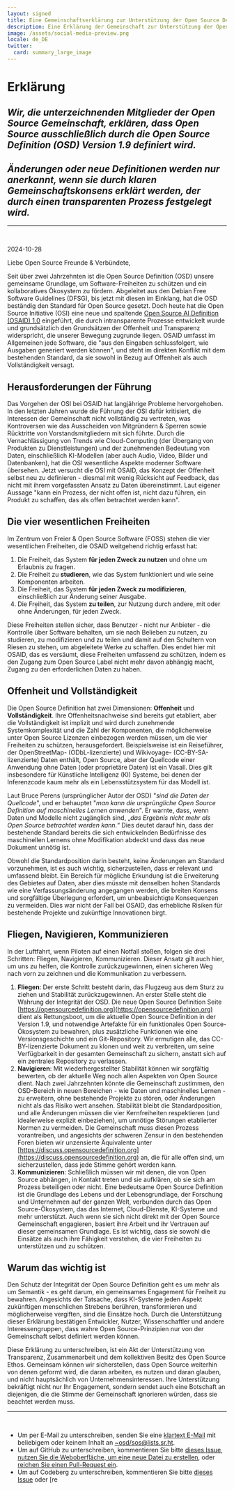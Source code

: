 ```yaml
---
layout: signed
title: Eine Gemeinschaftserklärung zur Unterstützung der Open Source Definition (OSD)
description: Eine Erklärung der Gemeinschaft zur Unterstützung der Open Source Definition (OSD) Version 1.9
image: /assets/social-media-preview.png
locale: de_DE
twitter:
  card: summary_large_image
---
```


# **Erklärung**

## *Wir, die unterzeichnenden Mitglieder der Open Source Gemeinschaft, erklären, dass Open Source ausschließlich durch die Open Source Definition (OSD) Version 1.9 definiert wird.*

## *Änderungen oder neue Definitionen werden nur anerkannt, wenn sie durch klaren Gemeinschaftskonsens erklärt werden, der durch einen transparenten Prozess festgelegt wird.*

---
<br>

2024-10-28

Liebe Open Source Freunde & Verbündete,

Seit über zwei Jahrzehnten ist die Open Source Definition (OSD) unsere gemeinsame Grundlage, um Software-Freiheiten zu schützen und ein kollaboratives Ökosystem zu fördern. Abgeleitet aus den Debian Free Software Guidelines (DFSG), bis jetzt mit diesen im Einklang, hat die OSD beständig den Standard für Open Source gesetzt. Doch heute hat die Open Source Initiative (OSI) eine neue und spaltende [Open Source AI Definition (OSAID) 1.0](https://opensource.org/ai/open-source-ai-definition) eingeführt, die durch intransparente Prozesse entwickelt wurde und grundsätzlich den Grundsätzen der Offenheit und Transparenz widerspricht, die unserer Bewegung zugrunde liegen. OSAID umfasst im Allgemeinen jede Software, die "aus den Eingaben schlussfolgert, wie Ausgaben generiert werden können", und steht im direkten Konflikt mit dem bestehenden Standard, da sie sowohl in Bezug auf Offenheit als auch Vollständigkeit versagt.

## Herausforderungen der Führung

Das Vorgehen der OSI bei OSAID hat langjährige Probleme hervorgehoben. In den letzten Jahren wurde die Führung der OSI dafür kritisiert, die Interessen der Gemeinschaft nicht vollständig zu vertreten, was Kontroversen wie das Ausscheiden von Mitgründern & Sperren sowie Rücktritte von Vorstandsmitgliedern mit sich führte. Durch die Vernachlässigung von Trends wie Cloud-Computing (der Übergang von Produkten zu Dienstleistungen) und der zunehmenden Bedeutung von Daten, einschließlich KI-Modellen (aber auch Audio, Video, Bilder und Datenbanken), hat die OSI wesentliche Aspekte moderner Software übersehen. Jetzt versucht die OSI mit OSAID, das Konzept der Offenheit selbst neu zu definieren - diesmal mit wenig Rücksicht auf Feedback, das nicht mit ihrem vorgefassten Ansatz zu Daten übereinstimmt. Laut eigener Aussage "kann ein Prozess, der nicht offen ist, nicht dazu führen, ein Produkt zu schaffen, das als offen betrachtet werden kann".

## Die vier wesentlichen Freiheiten

Im Zentrum von Freier & Open Source Software (FOSS) stehen die vier wesentlichen Freiheiten, die OSAID weitgehend richtig erfasst hat:

1. Die Freiheit, das System **für jeden Zweck zu nutzen** und ohne um Erlaubnis zu fragen.
2. Die Freiheit zu **studieren**, wie das System funktioniert und wie seine Komponenten arbeiten.
3. Die Freiheit, das System **für jeden Zweck zu modifizieren**, einschließlich zur Änderung seiner Ausgabe.
4. Die Freiheit, das System **zu teilen**, zur Nutzung durch andere, mit oder ohne Änderungen, für jeden Zweck.

Diese Freiheiten stellen sicher, dass Benutzer - nicht nur Anbieter - die Kontrolle über Software behalten, um sie nach Belieben zu nutzen, zu studieren, zu modifizieren und zu teilen und damit auf den Schultern von Riesen zu stehen, um abgeleitete Werke zu schaffen. Dies endet hier mit OSAID, das es versäumt, diese Freiheiten umfassend zu schützen, indem es den Zugang zum Open Source Label nicht mehr davon abhängig macht, Zugang zu den erforderlichen Daten zu haben.

## Offenheit und Vollständigkeit

Die Open Source Definition hat zwei Dimensionen: **Offenheit** und **Vollständigkeit**. Ihre Offenheitsnachweise sind bereits gut etabliert, aber die Vollständigkeit ist implizit und wird durch zunehmende Systemkomplexität und die Zahl der Komponenten, die möglicherweise unter Open Source Lizenzen einbezogen werden müssen, um die vier Freiheiten zu schützen, herausgefordert. Beispielsweise ist ein Reiseführer, der OpenStreetMap- (ODbL-lizenzierte) und Wikivoyage- (CC-BY-SA-lizenzierte) Daten enthält, Open Source, aber der Quellcode einer Anwendung ohne Daten (oder proprietäre Daten) ist ein Vasall. Dies gilt insbesondere für Künstliche Intelligenz (KI) Systeme, bei denen der Inferenzcode kaum mehr als ein Lebensstützsystem für das Modell ist.

Laut Bruce Perens (ursprünglicher Autor der OSD) "*sind die Daten der Quellcode*", und er behauptet "*man kann die ursprüngliche Open Source Definition auf maschinelles Lernen anwenden*". Er warnte, dass, wenn Daten und Modelle nicht zugänglich sind, „*das Ergebnis nicht mehr als Open Source betrachtet werden kann.*“ Dies deutet darauf hin, dass der bestehende Standard bereits die sich entwickelnden Bedürfnisse des maschinellen Lernens ohne Modifikation abdeckt und dass das neue Dokument unnötig ist.

Obwohl die Standardposition darin besteht, keine Änderungen am Standard vorzunehmen, ist es auch wichtig, sicherzustellen, dass er relevant und umfassend bleibt. Ein Bereich für mögliche Erkundung ist die Erweiterung des Gebietes auf Daten, aber dies müsste mit denselben hohen Standards wie eine Verfassungsänderung angegangen werden, die breiten Konsens und sorgfältige Überlegung erfordert, um unbeabsichtigte Konsequenzen zu vermeiden. Dies war nicht der Fall bei OSAID, das erhebliche Risiken für bestehende Projekte und zukünftige Innovationen birgt.

## Fliegen, Navigieren, Kommunizieren

In der Luftfahrt, wenn Piloten auf einen Notfall stoßen, folgen sie drei Schritten: Fliegen, Navigieren, Kommunizieren. Dieser Ansatz gilt auch hier, um uns zu helfen, die Kontrolle zurückzugewinnen, einen sicheren Weg nach vorn zu zeichnen und die Kommunikation zu verbessern.

1. **Fliegen**: Der erste Schritt besteht darin, das Flugzeug aus dem Sturz zu ziehen und Stabilität zurückzugewinnen. An erster Stelle steht die Wahrung der Integrität der OSD. Die neue Open Source Definition Seite [https://opensourcedefinition.org](https://opensourcedefinition.org) dient als Rettungsboot, um die aktuelle Open Source Definition in der Version 1.9, und notwendige Artefakte für ein funktionales Open Source-Ökosystem zu bewahren, plus zusätzliche Funktionen wie eine Versionsgeschichte und ein Git-Repository. Wir ermutigen alle, das CC-BY-lizenzierte Dokument zu klonen und weit zu verbreiten, um seine Verfügbarkeit in der gesamten Gemeinschaft zu sichern, anstatt sich auf ein zentrales Repository zu verlassen.
2. **Navigieren**: Mit wiederhergestellter Stabilität können wir sorgfältig bewerten, ob der aktuelle Weg noch allen Aspekten von Open Source dient. Nach zwei Jahrzehnten könnte die Gemeinschaft zustimmen, den OSD-Bereich in neuen Bereichen - wie Daten und maschinelles Lernen - zu erweitern, ohne bestehende Projekte zu stören, oder Änderungen nicht als das Risiko wert ansehen. Stabilität bleibt die Standardposition, und alle Änderungen müssen die vier Kernfreiheiten respektieren (und idealerweise explizit einbeziehen), um unnötige Störungen etablierter Normen zu vermeiden. Die Gemeinschaft muss diesen Prozess vorantreiben, und angesichts der schweren Zensur in den bestehenden Foren bieten wir unzensierte Äquivalente unter [https://discuss.opensourcedefinition.org](https://discuss.opensourcedefinition.org) an, die für alle offen sind, um sicherzustellen, dass jede Stimme gehört werden kann.
3. **Kommunizieren**: Schließlich müssen wir mit denen, die von Open Source abhängen, in Kontakt treten und sie aufklären, ob sie sich am Prozess beteiligen oder nicht. Eine bedeutsame Open Source Definition ist die Grundlage des Lebens und der Lebensgrundlage, der Forschung und Unternehmen auf der ganzen Welt, verbunden durch das Open Source-Ökosystem, das das Internet, Cloud-Dienste, KI-Systeme und mehr unterstützt. Auch wenn sie sich nicht direkt mit der Open Source Gemeinschaft engagieren, basiert ihre Arbeit und ihr Vertrauen auf dieser gemeinsamen Grundlage. Es ist wichtig, dass sie sowohl die Einsätze als auch ihre Fähigkeit verstehen, die vier Freiheiten zu unterstützen und zu schützen.

## Warum das wichtig ist

Den Schutz der Integrität der Open Source Definition geht es um mehr als um Semantik - es geht darum, ein gemeinsames Engagement für Freiheit zu bewahren. Angesichts der Tatsache, dass KI-Systeme jeden Aspekt zukünftigen menschlichen Strebens berühren, transformieren und möglicherweise vergiften, sind die Einsätze hoch. Durch die Unterstützung dieser Erklärung bestätigen Entwickler, Nutzer, Wissenschaftler und andere Interessengruppen, dass wahre Open Source-Prinzipien nur von der Gemeinschaft selbst definiert werden können.

Diese Erklärung zu unterschreiben, ist ein Akt der Unterstützung von Transparenz, Zusammenarbeit und dem kollektiven Besitz des Open Source Ethos. Gemeinsam können wir sicherstellen, dass Open Source weiterhin von denen geformt wird, die daran arbeiten, es nutzen und daran glauben, und nicht hauptsächlich von Unternehmensinteressen. Ihre Unterstützung bekräftigt nicht nur Ihr Engagement, sondern sendet auch eine Botschaft an diejenigen, die die Stimme der Gemeinschaft ignorieren würden, dass sie beachtet werden muss.

---
<br>

- Um per E-Mail zu unterschreiben, senden Sie eine [klartext E-Mail](https://useplaintext.email/) mit beliebigem oder keinem Inhalt an [~osd/sos@lists.sr.ht](mailto:~osd/sos@lists.sr.ht).
- Um auf GitHub zu unterschreiben, kommentieren Sie bitte [dieses Issue](https://github.com/OpenSourceDefinition/sos/issues/1), [nutzen Sie die Weboberfläche, um eine neue Datei zu erstellen](https://github.com/OpenSourceDefinition/sos/new/main/_data/signed), oder [reichen Sie einen Pull-Request ein](https://github.com/OpenSourceDefinition/sos/pulls).
- Um auf Codeberg zu unterschreiben, kommentieren Sie bitte [dieses Issue](https://codeberg.org/osd/sos/issues/1) oder [re